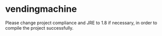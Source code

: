 # vendingmachine

Please change project compliance and JRE to 1.8 if necessary, in order to compile the project successfully.